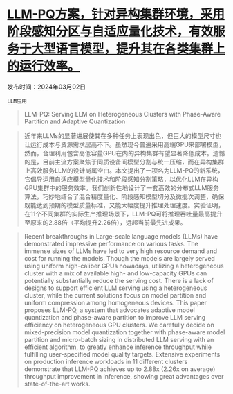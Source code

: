 # [LLM-PQ方案，针对异构集群环境，采用阶段感知分区与自适应量化技术，有效服务于大型语言模型，提升其在各类集群上的运行效率。](https://arxiv.org/abs/2403.01136)

发布时间：2024年03月02日

`LLM应用`

> LLM-PQ: Serving LLM on Heterogeneous Clusters with Phase-Aware Partition and Adaptive Quantization

> 近年来LLMs的显著进展使其在多种任务上表现出色，但巨大的模型尺寸也让运行成本与资源需求居高不下。虽然现今普遍采用高端GPU来部署模型，然而，合理利用包含高低容量GPU在内的异构集群有望显著降低成本。遗憾的是，目前主流方案聚焦于同质设备间模型分割与统一压缩，而在异构集群上高效服务LLM的设计尚属空白。本文提出了一项名为LLM-PQ的新系统，它倡导运用自适应模型量化技术和阶段感知分割策略，以优化LLM在异构GPU集群中的服务效率。我们创新性地设计了一套高效的分布式LLM服务算法，巧妙地结合了混合精度量化、阶段感知模型切分及微批次调整，确保既能达到预期的模型质量标准，又能大幅度提升推理处理速度。实验证明，在11个不同集群的实际生产推理场景下，LLM-PQ可将推理吞吐量最高提升至原来的2.88倍（平均提升2.26倍），远超当前最先进成果。

> Recent breakthroughs in Large-scale language models (LLMs) have demonstrated impressive performance on various tasks. The immense sizes of LLMs have led to very high resource demand and cost for running the models. Though the models are largely served using uniform high-caliber GPUs nowadays, utilizing a heterogeneous cluster with a mix of available high- and low-capacity GPUs can potentially substantially reduce the serving cost. There is a lack of designs to support efficient LLM serving using a heterogeneous cluster, while the current solutions focus on model partition and uniform compression among homogeneous devices. This paper proposes LLM-PQ, a system that advocates adaptive model quantization and phase-aware partition to improve LLM serving efficiency on heterogeneous GPU clusters. We carefully decide on mixed-precision model quantization together with phase-aware model partition and micro-batch sizing in distributed LLM serving with an efficient algorithm, to greatly enhance inference throughput while fulfilling user-specified model quality targets. Extensive experiments on production inference workloads in 11 different clusters demonstrate that LLM-PQ achieves up to 2.88x (2.26x on average) throughput improvement in inference, showing great advantages over state-of-the-art works.